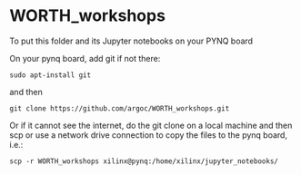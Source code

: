 # WORTH_workshops

To put this folder and its Jupyter notebooks on your PYNQ board

On your pynq board, add git if not there:

    sudo apt-install git

and then

    git clone https://github.com/argoc/WORTH_workshops.git

Or if it cannot see the internet, do the git clone on a local machine and then scp or use a network drive connection to copy the files to the pynq board, i.e.:

    scp -r WORTH_workshops xilinx@pynq:/home/xilinx/jupyter_notebooks/

